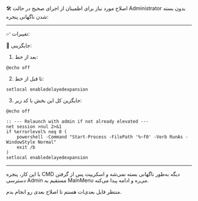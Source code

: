 🛠 اصلاح مورد نیاز برای اطمینان از اجرای صحیح در حالت Administrator بدون بسته شدن ناگهانی پنجره:


---

✅ تغییرات:

🔁 جایگزینی:

1. بعد از خط:
```
@echo off
```
2. تا قبل از خط:
```
setlocal enabledelayedexpansion
```
3. جایگزین کل این بخش با کد زیر:
```
@echo off

:: --- Relaunch with admin if not already elevated ---
net session >nul 2>&1
if %errorlevel% neq 0 (
    powershell -Command "Start-Process -FilePath '%~f0' -Verb RunAs -WindowStyle Normal"
    exit /b
)
setlocal enabledelayedexpansion
```

---

با این کار، پنجره CMD دیگه به‌طور ناگهانی بسته نمی‌شه و اسکریپت پس از گرفتن دسترسی Admin مستقیم به MainMenu می‌ره و ادامه پیدا می‌کنه.

منتظر فایل بعدی‌ات هستم تا اصلاح بعدی رو انجام بدم.

